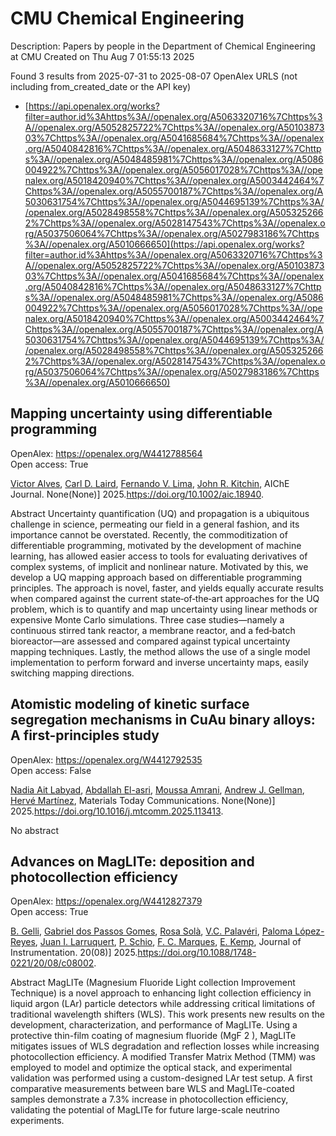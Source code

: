 # CMU Chemical Engineering
Description: Papers by people in the Department of Chemical Engineering at CMU
Created on Thu Aug  7 01:55:13 2025

Found 3 results from 2025-07-31 to 2025-08-07
OpenAlex URLS (not including from_created_date or the API key)
- [https://api.openalex.org/works?filter=author.id%3Ahttps%3A//openalex.org/A5063320716%7Chttps%3A//openalex.org/A5052825722%7Chttps%3A//openalex.org/A5010387303%7Chttps%3A//openalex.org/A5041685684%7Chttps%3A//openalex.org/A5040842816%7Chttps%3A//openalex.org/A5048633127%7Chttps%3A//openalex.org/A5048485981%7Chttps%3A//openalex.org/A5086004922%7Chttps%3A//openalex.org/A5056017028%7Chttps%3A//openalex.org/A5018420940%7Chttps%3A//openalex.org/A5003442464%7Chttps%3A//openalex.org/A5055700187%7Chttps%3A//openalex.org/A5030631754%7Chttps%3A//openalex.org/A5044695139%7Chttps%3A//openalex.org/A5028498558%7Chttps%3A//openalex.org/A5053252662%7Chttps%3A//openalex.org/A5028147543%7Chttps%3A//openalex.org/A5037506064%7Chttps%3A//openalex.org/A5027983186%7Chttps%3A//openalex.org/A5010666650](https://api.openalex.org/works?filter=author.id%3Ahttps%3A//openalex.org/A5063320716%7Chttps%3A//openalex.org/A5052825722%7Chttps%3A//openalex.org/A5010387303%7Chttps%3A//openalex.org/A5041685684%7Chttps%3A//openalex.org/A5040842816%7Chttps%3A//openalex.org/A5048633127%7Chttps%3A//openalex.org/A5048485981%7Chttps%3A//openalex.org/A5086004922%7Chttps%3A//openalex.org/A5056017028%7Chttps%3A//openalex.org/A5018420940%7Chttps%3A//openalex.org/A5003442464%7Chttps%3A//openalex.org/A5055700187%7Chttps%3A//openalex.org/A5030631754%7Chttps%3A//openalex.org/A5044695139%7Chttps%3A//openalex.org/A5028498558%7Chttps%3A//openalex.org/A5053252662%7Chttps%3A//openalex.org/A5028147543%7Chttps%3A//openalex.org/A5037506064%7Chttps%3A//openalex.org/A5027983186%7Chttps%3A//openalex.org/A5010666650)

## Mapping uncertainty using differentiable programming   

OpenAlex: https://openalex.org/W4412788564    
Open access: True
    
[Victor Alves](https://openalex.org/A5033439256), [Carl D. Laird](https://openalex.org/A5109041235), [Fernando V. Lima](https://openalex.org/A5008955099), [John R. Kitchin](https://openalex.org/A5003442464), AIChE Journal. None(None)] 2025.https://doi.org/10.1002/aic.18940.
    
Abstract Uncertainty quantification (UQ) and propagation is a ubiquitous challenge in science, permeating our field in a general fashion, and its importance cannot be overstated. Recently, the commoditization of differentiable programming, motivated by the development of machine learning, has allowed easier access to tools for evaluating derivatives of complex systems, of implicit and nonlinear nature. Motivated by this, we develop a UQ mapping approach based on differentiable programming principles. The approach is novel, faster, and yields equally accurate results when compared against the current state‐of‐the‐art approaches for the UQ problem, which is to quantify and map uncertainty using linear methods or expensive Monte Carlo simulations. Three case studies—namely a continuous stirred tank reactor, a membrane reactor, and a fed‐batch bioreactor—are assessed and compared against typical uncertainty mapping techniques. Lastly, the method allows the use of a single model implementation to perform forward and inverse uncertainty maps, easily switching mapping directions.    

    

## Atomistic modeling of kinetic surface segregation mechanisms in CuAu binary alloys: A first-principles study   

OpenAlex: https://openalex.org/W4412792535    
Open access: False
    
[Nadia Ait Labyad](https://openalex.org/A5072985810), [Abdallah El-asri](https://openalex.org/A5119138415), [Moussa Amrani](https://openalex.org/A5112572258), [Andrew J. Gellman](https://openalex.org/A5040842816), [Hervé Martínez](https://openalex.org/A5108828317), Materials Today Communications. None(None)] 2025.https://doi.org/10.1016/j.mtcomm.2025.113413.
    
No abstract    

    

## Advances on MagLITe: deposition and photocollection efficiency   

OpenAlex: https://openalex.org/W4412827379    
Open access: True
    
[B. Gelli](https://openalex.org/A5008391179), [Gabriel dos Passos Gomes](https://openalex.org/A5048633127), [Rosa Solà](https://openalex.org/A5071646861), [V.C. Palavéri](https://openalex.org/A5119152597), [Paloma López-Reyes](https://openalex.org/A5054164654), [Juan I. Larruquert](https://openalex.org/A5038436175), [P. Schio](https://openalex.org/A5031568012), [F. C. Marques](https://openalex.org/A5019976903), [E. Kemp](https://openalex.org/A5108121063), Journal of Instrumentation. 20(08)] 2025.https://doi.org/10.1088/1748-0221/20/08/c08002.
    
Abstract MagLITe (Magnesium Fluoride Light collection Improvement Technique) is a novel approach to enhancing light collection efficiency in liquid argon (LAr) particle detectors while addressing critical limitations of traditional wavelength shifters (WLS). This work presents new results on the development, characterization, and performance of MagLITe. Using a protective thin-film coating of magnesium fluoride (MgF 2 ), MagLITe mitigates issues of WLS degradation and reflection losses while increasing photocollection efficiency. A modified Transfer Matrix Method (TMM) was employed to model and optimize the optical stack, and experimental validation was performed using a custom-designed LAr test setup. A first comparative measurements between bare WLS and MagLITe-coated samples demonstrate a 7.3% increase in photocollection efficiency, validating the potential of MagLITe for future large-scale neutrino experiments.    

    
